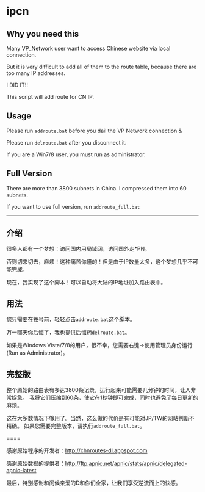 ipcn
====

Why you need this
------

Many VP_Network user want to access Chinese website via local connection.

But it is very difficult to add all of them to the route table, because there are too many IP addresses.

I DID IT!!

This script will add route for CN IP. 

Usage
------

Please run `addroute.bat` before you dail the VP Network connection &

Please run `delroute.bat` after you disconnect it.

If you are a Win7/8 user, you must run as administrator.

Full Version
------

There are more than 3800 subnets in China. I compressed them into 60 subnets.

If you want to use full version, run `addroute_full.bat`

****

介绍
------

很多人都有一个梦想：访问国内用局域网，访问国外走*PN。

否则切来切去，麻烦！这种痛苦你懂的！但是由于IP数量太多，这个梦想几乎不可能完成。

现在，我实现了这个脚本！可以自动将大陆的IP地址加入路由表中。

用法 
------

您只需要在拨号前，轻轻点击`addroute.bat`这个脚本。

万一哪天你后悔了，我也提供后悔药`delroute.bat`。

如果是Windows Vista/7/8的用户，很不幸，您需要右键->使用管理员身份运行(Run as Administrator)。


完整版
------

整个原始的路由表有多达3800条记录，运行起来可能需要几分钟的时间，让人非常捉急。
我将它们压缩到60条，使它在1秒钟即可完成，同时也避免了每日更新的麻烦。

这在大多数情况下够用了。当然，这么做的代价是有可能对JP/TW的网站判断不精确。
如果您需要完整版本，请执行`addroute_full.bat`。

====

感谢原始程序的开发者：http://chnroutes-dl.appspot.com

感谢原始数据的提供者：http://ftp.apnic.net/apnic/stats/apnic/delegated-apnic-latest

最后，特别感谢和问候亲爱的D和你们全家，让我们享受逆流而上的快感。
